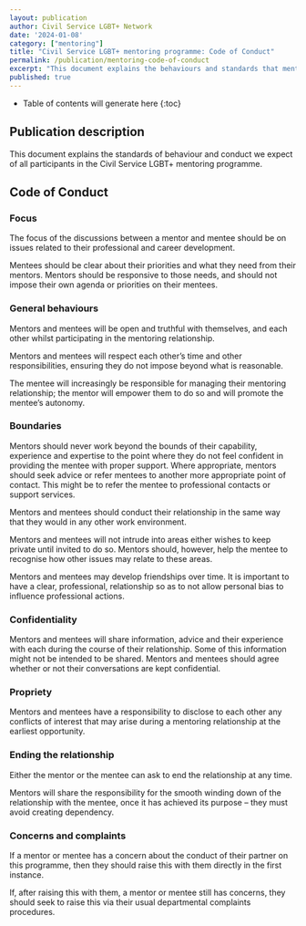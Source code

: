 ```yaml
---
layout: publication
author: Civil Service LGBT+ Network
date: '2024-01-08'
category: ["mentoring"]
title: "Civil Service LGBT+ mentoring programme: Code of Conduct"
permalink: /publication/mentoring-code-of-conduct
excerpt: "This document explains the behaviours and standards that mentors and mentees should be able to expect of each other when they participate in the Civil Service LGBT+ mentoring programme."
published: true
---
```


* Table of contents will generate here
{:toc}

## Publication description

This document explains the standards of behaviour and conduct we expect of all participants in the Civil Service LGBT+ mentoring programme.

## Code of Conduct

### Focus

The focus of the discussions between a mentor and mentee should be on issues related to their professional and career development.

Mentees should be clear about their priorities and what they need from their mentors. Mentors should be responsive to those needs, and should not impose their own agenda or priorities on their mentees.

### General behaviours

Mentors and mentees will be open and truthful with themselves, and each other whilst participating in the mentoring relationship.

Mentors and mentees will respect each other’s time and other responsibilities, ensuring they do not impose beyond what is reasonable.

The mentee will increasingly be responsible for managing their mentoring relationship; the mentor will empower them to do so and will promote the mentee’s autonomy.

### Boundaries

Mentors should never work beyond the bounds of their capability, experience and expertise to the point where they do not feel confident in providing the mentee with proper support. Where appropriate, mentors should seek advice or refer mentees to another more appropriate point of contact. This might be to refer the mentee to professional contacts or support services.

Mentors and mentees should conduct their relationship in the same way that they would in any other work environment.

Mentors and mentees will not intrude into areas either wishes to keep private until invited to do so. Mentors should, however, help the mentee to recognise how other issues may relate to these areas.

Mentors and mentees may develop friendships over time. It is important to have a clear, professional, relationship so as to not allow personal bias to influence professional actions.

### Confidentiality

Mentors and mentees will share information, advice and their experience with each during the course of their relationship. Some of this information might not be intended to be shared. Mentors and mentees should agree whether or not their conversations are kept confidential.

### Propriety

Mentors and mentees have a responsibility to disclose to each other any conflicts of interest that may arise during a mentoring relationship at the earliest opportunity.

### Ending the relationship

Either the mentor or the mentee can ask to end the relationship at any time.

Mentors will share the responsibility for the smooth winding down of the relationship with the mentee, once it has achieved its purpose – they must avoid creating dependency.

### Concerns and complaints

If a mentor or mentee has a concern about the conduct of their partner on this programme, then they should raise this with them directly in the first instance.

If, after raising this with them, a mentor or mentee still has concerns, they should seek to raise this via their usual departmental complaints procedures.

